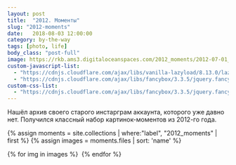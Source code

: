 ```yaml
---
layout: post
title:  "2012. Моменты"
slug: "2012-moments"
date:   2018-08-03 12:00:00
category: by-the-way
tags: [photo, life]
body_class: "post-full"
image: https://rkb.ams3.digitaloceanspaces.com/2012_moments/2012-07-01_22_09_16.jpg
custom-javascript-list:
  - "https://cdnjs.cloudflare.com/ajax/libs/vanilla-lazyload/8.13.0/lazyload.min.js"
  - "https://cdnjs.cloudflare.com/ajax/libs/fancybox/3.3.5/jquery.fancybox.min.js"
custom-css-list:
  - "https://cdnjs.cloudflare.com/ajax/libs/fancybox/3.3.5/jquery.fancybox.min.css"
---
```


Нашёл архив своего старого инстарграм аккаунта, которого уже давно нет.
Получился классный набор картинок-моментов из 2012-го года.
<!--more-->

{% assign moments = site.collections | where:"label", "2012_moments"  | first  %}
{% assign images = moments.files | sort: 'name'  %}

<div class="clearfix gallery">
{% for img in images %}
    <img data-src="{{ site.cdn_url | default: ''}}/2012_moments/{{ img.name }}" data-fancybox="gallery">
{% endfor %}
</div>
